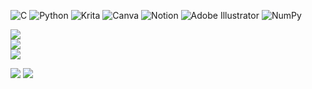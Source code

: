 
![C](https://img.shields.io/badge/c-%2300599C.svg?style=flat&logo=c&logoColor=white) ![Python](https://img.shields.io/badge/python-3670A0?style=flat&logo=python&logoColor=ffdd54) ![Krita](https://img.shields.io/badge/Krita-203759?style=flat&logo=krita&logoColor=EEF37B) ![Canva](https://img.shields.io/badge/Canva-%2300C4CC.svg?style=flat&logo=Canva&logoColor=white) ![Notion](https://img.shields.io/badge/Notion-%23000000.svg?style=flat&logo=notion&logoColor=white) ![Adobe Illustrator](https://img.shields.io/badge/adobe%20illustrator-%23FF9A00.svg?style=flat&logo=adobe%20illustrator&logoColor=white) ![NumPy](https://img.shields.io/badge/numpy-%23013243.svg?style=flat&logo=numpy&logoColor=white)

![](https://github-readme-stats.vercel.app/api?username=Mona-17&theme=onedark&hide_border=false&include_all_commits=false&count_private=true)<br/>
![](https://nirzak-streak-stats.vercel.app/?user=Mona-17&theme=onedark&hide_border=false)<br/>
![](https://github-readme-stats.vercel.app/api/top-langs/?username=Mona-17&theme=onedark&hide_border=false&include_all_commits=false&count_private=true&layout=compact)

![](https://github-contributor-stats.vercel.app/api?username=Mona-17&limit=5&theme=onedark&combine_all_yearly_contributions=true)
![](https://quotes-github-readme.vercel.app/api?type=horizontal&theme=gruvbox)
<!-- Proudly created with GPRM ( https://gprm.itsvg.in ) -->
